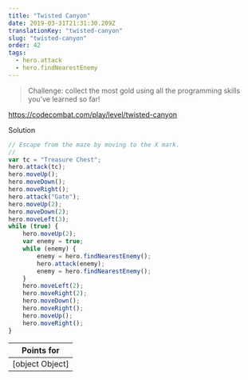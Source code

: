 ```yaml
---
title: "Twisted Canyon"
date: 2019-03-31T21:31:30.209Z
translationKey: "twisted-canyon"
slug: "twisted-canyon"
order: 42
tags:
  - hero.attack
  - hero.findNearestEnemy
---
```


> Challenge: collect the most gold using all the programming skills you've learned so far!

https://codecombat.com/play/level/twisted-canyon

Solution

```javascript
// Escape from the maze by moving to the X mark.
//
var tc = "Treasure Chest";
hero.attack(tc);
hero.moveUp();
hero.moveDown();
hero.moveRight();
hero.attack("Gate");
hero.moveUp(2);
hero.moveDown(2);
hero.moveLeft(3);
while (true) {
    hero.moveUp(2);
    var enemy = true;
    while (enemy) {
        enemy = hero.findNearestEnemy();
        hero.attack(enemy);
        enemy = hero.findNearestEnemy();
    }
    hero.moveLeft(2);
    hero.moveRight(2);
    hero.moveDown();
    hero.moveRight();
    hero.moveUp();
    hero.moveRight();
}

```

Points for |
--- |
[object Object] |


